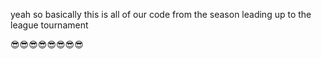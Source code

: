 yeah so basically this is all of our code from the season leading up to the league tournament

😎😎😎😎😎😎😎😎
